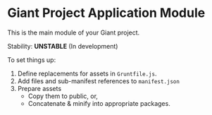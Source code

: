 Giant Project Application Module
================================

This is the main module of your Giant project.

Stability: **UNSTABLE** (In development)

To set things up:

1. Define replacements for assets in `Gruntfile.js`.
2. Add files and sub-manifest references to `manifest.json`
3. Prepare assets
    - Copy them to public, or,
    - Concatenate & minify into appropriate packages.
